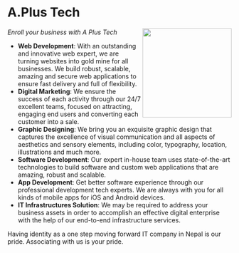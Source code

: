 # A.Plus Tech

<img alt="" src=https://aplustech.com.np/assets/img/apluslogo.png width=200 align=right>

_Enroll your business with A Plus Tech_

- **Web Development**: With an outstanding and innovative web expert, we are turning websites into gold mine for all businesses. We build robust, scalable, amazing and secure web applications to ensure fast delivery and full of flexibility.
- **Digital Marketing**: We ensure the success of each activity through our 24/7 excellent teams, focused on attracting, engaging end users and converting each customer into a sale.
- **Graphic Designing**: We bring you an exquisite graphic design that captures the excellence of visual communication and all aspects of aesthetics and sensory elements, including color, typography, location, illustrations and much more.
- **Software Development**: Our expert in-house team uses state-of-the-art technologies to build software and custom web applications that are amazing, robust and scalable.
- **App Development**: Get better software experience through our professional development tech experts. We are always with you for all kinds of mobile apps for iOS and Android devices.
- **IT Infrastructures Solution**: We may be required to address your business assets in order to accomplish an effective digital enterprise with the help of our end-to-end infrastructure services.


Having identity as a one step moving forward IT company in Nepal is our pride. Associating with us is your pride.